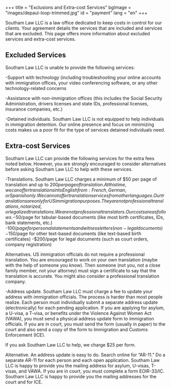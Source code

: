 +++
title = "Exclusions and Extra-cost Services"
bgImage = "images/depaul-loop-trimmed.jpg"
id = "payment"
lang = "en"
+++

Southam Law LLC is a law office dedicated to keep costs in control for our clients. Your agreement details the services that are included and services that are excluded. This page offers more information about excluded services and extra-cost services.

## Excluded Services
Southam Law LLC is unable to provide the following services:

-Support with technology (including troubleshooting your online accounts with immigration offices, your video conferencing software, or any other technology-related concerns

-Assistance with non-immigration offices (this includes the Social Security Administration, drivers licenses and state IDs, professional licenses, insurance companies, etc.)

-Detained individuals. Southam Law LLC is not equipped to help individuals in immigration detention. Our online presence and focus on minimizing costs makes us a poor fit for the type of services detained individuals need.


## Extra-cost Services

Southam Law LLC can provide the following services for the extra fees noted below. However, you are strongly encouraged to consider alternatives before asking Southam Law LLC to help with these services.

-Translations. Southam Law LLC charges a minimum of $50 per page of translation and up to $200 per page of translation. At this time, we can offer translations into English from: French, German, or Spanish only. We cannot offer translation services from other languages. Our translations are only for US immigration purposes. They are not professional translations, notarized, or legalized translations. We are not professional translators. Our costs are as follows.
	-$50/page for tabular-based documents (like most birth certificates, IDs, bank statements, etc.)
	-$100/page for personal statements and witness letters (non-legal documents)
	-$150/page for other text-based documents (like text-based birth certificates)
	-$200/page for legal documents (such as court orders, company registration)

Alternatives. US immigration officials do not require a professional translation. You are encouraged to work on your own translation (maybe with the help of someone you know). Then someone (not you, not a close family member, not your attorney) must sign a certificate to say that the translation is accurate. You might also consider a professional translation company.

-Address update. Southam Law LLC must charge a fee to update your address with immigration officials. The process is harder than most people realize. Each person must individually submit a separate address update (electronically) for each pending application. If you are applying for asylum, a U-visa, a T-visa, or benefits under the Violence Against Women Act (VAWA), you must send a physical address update form to immigration officials. If you are in court, you must send the form (usually in paper) to the court and also send a copy of the form to Immigration and Customs Enforcement (ICE).

If you ask Southam Law LLC to help, we charge $25 per form.

Alternative. An address update is easy to do. Search online for “AR-11.” Do a separate AR-11 for each person and each open application. Southam Law LLC is happy to provide you the mailing address for asylum, U-visas, T-visas, and VAWA. If you are in court, you must complete a form EOIR-33/IC. Southam Law LLC is happy to provide you the mailing addresses for the court and for ICE.
